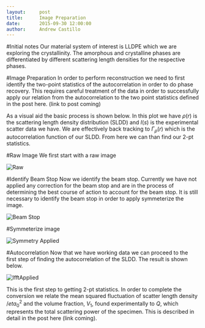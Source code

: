 ```yaml
---
layout:     post
title:      Image Preparation
date:       2015-09-30 12:00:00
author:     Andrew Castillo
---
```

<!-- Start Writing Below in Markdown -->

#Initial notes
Our material system of interest is LLDPE which we are exploring the crystallinity. The amorphous and crystalline phases are differentiated by
different scattering length densities for the respective phases. 

#Image Preparation
In order to perform reconstruction we need to first identify the two-point statistics of the autocorrelation in order
to do phase recovery. This requires careful treatment of the data in order to successfully apply our relation from the 
autocorrelation to the two point statistics defined in the post here. (link to post coming)

As a visual aid the basic process is shown below. In this plot we have $\rho(r)$ is the scattering length
density distribution (SLDD) and $I(s)$ is the experimental scatter data we have. We are effectively back tracking to $\Gamma_\rho(r)$ which
is the autocorrelation function of our SLDD. From here we can than find our 2-pt statistics.

#Raw Image
We first start with a raw image

![Raw](https://40.media.tumblr.com/71ab1336244161dbcd9fbc801b8f74a2/tumblr_nve0fcJxiN1rlqsr4o1_540.png) 

#Identify Beam Stop
Now we identify the beam stop. Currently we have not applied any correction for the beam stop and are in the process of determining the best
course of action to account for the beam stop. It is still necessary to identify the beam stop in order to apply symmeterize the image.

![Beam Stop](https://40.media.tumblr.com/c16c4895860750999d9b79e1f8eb53a5/tumblr_nvhsp4diEg1rlqsr4o1_1280.png)

#Symmeterize image

![Symmetry Applied](https://36.media.tumblr.com/8dc8c804df5dc35ad5e7ad2f97334087/tumblr_nvhtj6mwfI1rlqsr4o1_1280.jpg)

#Autocorrelation
Now that we have working data we can proceed to the first step of finding the autocorrelation of the SLDD. The result is shown below.

![IfftApplied](https://36.media.tumblr.com/c9687eebc4b894c8e075d0638e6822a9/tumblr_nvhticr6zM1rlqsr4o1_1280.jpg)

This is the first step to getting 2-pt statistics. In order to complete the conversion we relate the mean squared fluctuation of scatter length density $/eta_0^2$ and
the volume fraction, $V_1$, found experimentally to $Q$, which represents the total scattering power of the specimen. This is described in detail in the post here (link coming). 

